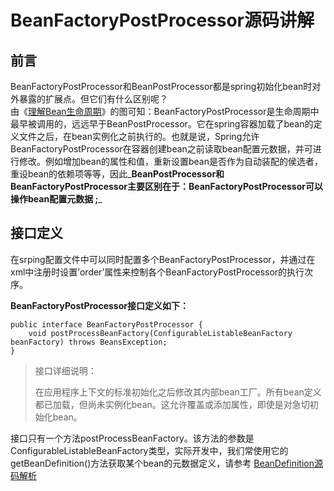 # BeanFactoryPostProcessor源码讲解

## 前言

BeanFactoryPostProcessor和BeanPostProcessor都是spring初始化bean时对外暴露的扩展点。但它们有什么区别呢？  
由《[理解Bean生命周期](http://blog.csdn.net/soonfly/article/details/69480058)》的图可知：BeanFactoryPostProcessor是生命周期中最早被调用的，远远早于BeanPostProcessor。它在spring容器加载了bean的定义文件之后，在bean实例化之前执行的。也就是说，Spring允许BeanFactoryPostProcessor在容器创建bean之前读取bean配置元数据，并可进行修改。例如增加bean的属性和值，重新设置bean是否作为自动装配的侯选者，重设bean的依赖项等等，因此_**BeanPostProcessor和BeanFactoryPostProcessor主要区别在于：BeanFactoryPostProcessor可以操作bean配置元数据 ;**_

## 接口定义

在srping配置文件中可以同时配置多个BeanFactoryPostProcessor，并通过在xml中注册时设置’order’属性来控制各个BeanFactoryPostProcessor的执行次序。

**BeanFactoryPostProcessor接口定义如下：**

```
public interface BeanFactoryPostProcessor {
    void postProcessBeanFactory(ConfigurableListableBeanFactory beanFactory) throws BeansException;
}
```

> 接口详细说明：
>
> 在应用程序上下文的标准初始化之后修改其内部bean工厂。所有bean定义都已加载，但尚未实例化bean。这允许覆盖或添加属性，即使是对急切初始化bean。

接口只有一个方法postProcessBeanFactory。该方法的参数是ConfigurableListableBeanFactory类型，实际开发中，我们常使用它的getBeanDefinition\(\)方法获取某个bean的元数据定义，请参考 [BeanDefinition源码解析](/springyuan-ma-jie-du-pian/springyuan-ma-pou-xi/beandefinitionyuan-ma-jie-xi.md)

